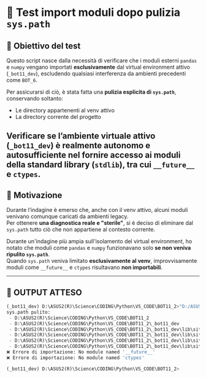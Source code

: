 # 🧪 Test import moduli dopo pulizia `sys.path`

## 🎯 Obiettivo del test

Questo script nasce dalla necessità di verificare che i moduli esterni `pandas` e `numpy` vengano importati **esclusivamente** dal virtual environment attivo (`_bot11_dev`), escludendo qualsiasi interferenza da ambienti precedenti come `BOT_6`.

Per assicurarsi di ciò, è stata fatta una **pulizia esplicita di `sys.path`**, conservando soltanto:

- Le directory appartenenti al venv attivo
- La directory corrente del progetto

## Verificare se l’ambiente virtuale attivo (`_bot11_dev`) è realmente autonomo e autosufficiente nel fornire accesso ai moduli della standard library (`stdlib`), tra cui `__future__` e `ctypes`.

## 🧠 Motivazione

Durante l’indagine è emerso che, anche con il venv attivo, alcuni moduli venivano comunque caricati da ambienti legacy.  
Per ottenere **una diagnostica reale e "sterile"**, si è deciso di eliminare dal `sys.path` tutto ciò che non appartiene al contesto corrente.

Durante un'indagine più ampia sull'isolamento del virtual environment, ho notato che moduli come `pandas` e `numpy` funzionavano solo **se non veniva ripulito `sys.path`**.  
Quando `sys.path` veniva limitato **esclusivamente al venv**, improvvisamente moduli come `__future__` e `ctypes` risultavano **non importabili**.

---

## 🧪 OUTPUT ATTESO

```python
(_bot11_dev) D:\ASUS2(R)\Science\CODING\Python\VS_CODE\BOT11_2>"D:/ASUS2(R)/Science/CODING/Python/VS_CODE/BOT11_2/_bot11_dev/Scripts/python.exe" "d:/ASUS2(R)/Science/CODING/Python/VS_CODE/BOT11_2/__misc/test_if_modules_are_in_venv.py"
sys.path pulito:
 - D:\ASUS2(R)\Science\CODING\Python\VS_CODE\BOT11_2
 - D:\ASUS2(R)\Science\CODING\Python\VS_CODE\BOT11_2\_bot11_dev
 - D:\ASUS2(R)\Science\CODING\Python\VS_CODE\BOT11_2\_bot11_dev\lib\site-packages
 - D:\ASUS2(R)\Science\CODING\Python\VS_CODE\BOT11_2\_bot11_dev\lib\site-packages\win32
 - D:\ASUS2(R)\Science\CODING\Python\VS_CODE\BOT11_2\_bot11_dev\lib\site-packages\win32\lib
 - D:\ASUS2(R)\Science\CODING\Python\VS_CODE\BOT11_2\_bot11_dev\lib\site-packages\Pythonwin
❌ Errore di importazione: No module named '__future__'
❌ Errore di importazione: No module named 'ctypes'

(_bot11_dev) D:\ASUS2(R)\Science\CODING\Python\VS_CODE\BOT11_2>
```
